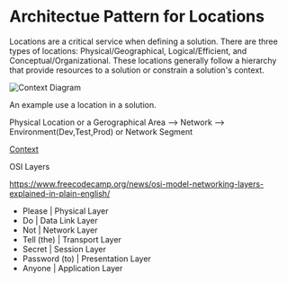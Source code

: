 # Architectue Pattern for Locations

Locations are a critical service when defining a solution. There are three types of locations: Physical/Geographical, 
Logical/Efficient, and Conceptual/Organizational.  These locations generally follow a hierarchy that provide resources 
to a solution or constrain a solution's context.

![Context Diagram](https://plantuml.com/plantuml/uml/fLHjRzem4FxEh_3Gf844f1JQhjLKH05rbRgkMZjDMZKXurmIQuuTsKv71lptdVC25DPgwb24xRjxNcAVyuPB9b8Vo8THtnlrEqaQY_FQcwVHwKX92tFxGfPo2VhPV9me2V8v_3YJDERikImaGcNn1bvxHnPtcR4GBoTeIoUQ6vYkBbGgVQgp1XMScXOHT0QYHHO3coMmQf61fI66tmekVpQHunQqKN8ndSpjQWSpyC4mZQD1RWjxM4INEuApTl73MM7gDOmbORw96ygST1rVZ6VB4MKHBFygO855yX-jbyUnfrJ6_qzfi57w0e9QhgI9UB8jLkWjBlWAAnPNqeTvWxl_PIFGAiR3ikerUZVAWgc4S9Iu9lNxY1k23ytNTK8DaLtCEXmA4TOd820-moWv9_dBvcmFepwv5LJQhv-kVpGYQnDpvdc9Ys0Vjetr1PzrGcwZTDRX2dkrNPLxhi4UBhcnv1vYX5ZOC8GOhc1CnLv8KqjzwdLdzFZz4UsT7fsS13rwpEZf0HpsPlt3e7lGwzASSpAdo0Tcor2gTQXf77CPTWGFm6F6O_rsPRJvCcVDSYjmbyg69cDE7Hjfasl5YjEhrsf5QpVg8IZC9b5MRv7wvVPYI71Y6AU2Y198b2PC2G6iM0NhZ24seZP7S4Q5o0YrrdMSGK3PXNXWqYS6z2DdOEhDjOVVc7QAtyjnYBIXezaHCn7Lu1CDHgKQAPoTYgxGnpm9jKeJBBCg11k19Y7WPSiz1GY08E2CWsIPWrFi85TZ4c0yS9ePyHLBtTS9EV0e4cMWisKMv2FNIhe2vtNoT3b4ov91OjCzzvLjmgMnLBxi6RiOpSROuaQ9r55iUwWOdEBLrdouVezzjKBCfFeHtCqftupyuf7bSaUdXhTufpMgCog_NbYKrrJXdLtPgTh9RjlVLDRkFdx-DhsUN4vknetc7m00)


An example use a location in a solution.

Physical Location or a Gerographical Area --> Network --> Environment(Dev,Test,Prod) or Network Segment

[Context](https://puml.gautier.org/plantuml/uml/fLHjRzem4FwUN-56amOIa5BegwQYDaHTDzPLfLsrLGYPv4Yi9NPaEnqfyDzt3k6bwwYc3aN4T-VdUUxE5-ymxiTP0EI3stRSTYFDalZKsddk7Rg2QvZeLwAKSP1RuqagEF1j-6xEQSByRL58Ov4dQxZrdapxkTAGp3nCIwQIAHZEpqN60ohp2eqPLJKIqn74DJBjw3o5UOrqD0tH_Ivc_6SLEQv1Ai6dGs-YvtzWEW4eN-9R8RU65rX4bnt1LNtnmzKYgRSmbeH54zUK1UdAF-sEPYxr8vZzLK237_5_JBqyZXTAfV__b3fhfHk8gMQ2guYbcs8BlUavc-EEwIKFO59XvdzM6KkHu65fyHQzAw51BONmpT4czct45C675hPDg2AyYL63Go7Yjmd4a9oWbvoIejY2xS5ja-kOSdttfJUeH5gdwiHnKkF1EQmh7SHir0YPZh9HWmcSrVfoksC6xE62AKrk8K68XZL3YEubp1U94z9Cqu0wpH4zEDgdhUFzmyDnYnxuz7WNzbgZzjwukTjgqeBJcr3a0xMHK2PbA6cIC1usOZO6nrUEtwul4ws-pcbffcFiKZdGfCkeOIDrqXF-ulHiorfzN7OQvOhvDBPhn7wuBeq1kG21i3GgGbKojSWQ4ejmXUWjrWCprsCMPhAGM20s8BxWFgGwAr7koXmGZpyoARYv44hOtCAJ3w1Y1txJREzIJOaBvcumvjLtvrEzwzhLvJRwImtfamcTtVUnqBD7od3OMCnqJdxW9s12G9MkD-a6wca9UieaR8DzOp9al82jqWf1cD2oHRanFAHtxW47n1MuNClWtQVAn3yVAU9kcDa890SSSN9fPi1qeEpUPcKIGkDRLNUpik_wDI-J8eNQcMBFAzi0bTMz0fjRLl_Zr_jXpxlmhhgLwcy0)

OSI Layers

https://www.freecodecamp.org/news/osi-model-networking-layers-explained-in-plain-english/

- Please | Physical Layer
- Do | Data Link Layer
- Not | Network Layer
- Tell (the) | Transport Layer
- Secret | Session Layer
- Password (to) | Presentation Layer
- Anyone | Application Layer

